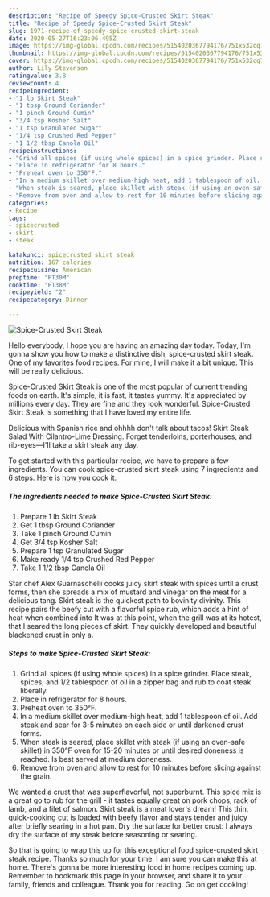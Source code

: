 ```yaml
---
description: "Recipe of Speedy Spice-Crusted Skirt Steak"
title: "Recipe of Speedy Spice-Crusted Skirt Steak"
slug: 1971-recipe-of-speedy-spice-crusted-skirt-steak
date: 2020-05-27T16:23:06.495Z
image: https://img-global.cpcdn.com/recipes/5154020367794176/751x532cq70/spice-crusted-skirt-steak-recipe-main-photo.jpg
thumbnail: https://img-global.cpcdn.com/recipes/5154020367794176/751x532cq70/spice-crusted-skirt-steak-recipe-main-photo.jpg
cover: https://img-global.cpcdn.com/recipes/5154020367794176/751x532cq70/spice-crusted-skirt-steak-recipe-main-photo.jpg
author: Lily Stevenson
ratingvalue: 3.8
reviewcount: 4
recipeingredient:
- "1 lb Skirt Steak"
- "1 tbsp Ground Coriander"
- "1 pinch Ground Cumin"
- "3/4 tsp Kosher Salt"
- "1 tsp Granulated Sugar"
- "1/4 tsp Crushed Red Pepper"
- "1 1/2 tbsp Canola Oil"
recipeinstructions:
- "Grind all spices (if using whole spices) in a spice grinder. Place steak, spices, and 1/2 tablespoon of oil in a zipper bag and rub to coat steak liberally."
- "Place in refrigerator for 8 hours."
- "Preheat oven to 350°F."
- "In a medium skillet over medium-high heat, add 1 tablespoon of oil. Add steak and sear for 3-5 minutes on each side or until darkened crust forms."
- "When steak is seared, place skillet with steak (if using an oven-safe skillet) in 350°F oven for 15-20 minutes or until desired doneness is reached. Is best served at medium doneness."
- "Remove from oven and allow to rest for 10 minutes before slicing against the grain."
categories:
- Recipe
tags:
- spicecrusted
- skirt
- steak

katakunci: spicecrusted skirt steak 
nutrition: 167 calories
recipecuisine: American
preptime: "PT30M"
cooktime: "PT38M"
recipeyield: "2"
recipecategory: Dinner

---
```



![Spice-Crusted Skirt Steak](https://img-global.cpcdn.com/recipes/5154020367794176/751x532cq70/spice-crusted-skirt-steak-recipe-main-photo.jpg)

Hello everybody, I hope you are having an amazing day today. Today, I'm gonna show you how to make a distinctive dish, spice-crusted skirt steak. One of my favorites food recipes. For mine, I will make it a bit unique. This will be really delicious.

Spice-Crusted Skirt Steak is one of the most popular of current trending foods on earth. It's simple, it is fast, it tastes yummy. It's appreciated by millions every day. They are fine and they look wonderful. Spice-Crusted Skirt Steak is something that I have loved my entire life.

Delicious with Spanish rice and ohhhh don&#39;t talk about tacos! Skirt Steak Salad With Cilantro-Lime Dressing. Forget tenderloins, porterhouses, and rib-eyes—I&#39;ll take a skirt steak any day.


To get started with this particular recipe, we have to prepare a few ingredients. You can cook spice-crusted skirt steak using 7 ingredients and 6 steps. Here is how you cook it.

<!--inarticleads1-->

##### The ingredients needed to make Spice-Crusted Skirt Steak:

1. Prepare 1 lb Skirt Steak
1. Get 1 tbsp Ground Coriander
1. Take 1 pinch Ground Cumin
1. Get 3/4 tsp Kosher Salt
1. Prepare 1 tsp Granulated Sugar
1. Make ready 1/4 tsp Crushed Red Pepper
1. Take 1 1/2 tbsp Canola Oil


Star chef Alex Guarnaschelli cooks juicy skirt steak with spices until a crust forms, then she spreads a mix of mustard and vinegar on the meat for a delicious tang. Skirt steak is the quickest path to bovinity divinity. This recipe pairs the beefy cut with a flavorful spice rub, which adds a hint of heat when combined into It was at this point, when the grill was at its hotest, that I seared the long pieces of skirt. They quickly developed and beautiful blackened crust in only a. 

<!--inarticleads2-->

##### Steps to make Spice-Crusted Skirt Steak:

1. Grind all spices (if using whole spices) in a spice grinder. Place steak, spices, and 1/2 tablespoon of oil in a zipper bag and rub to coat steak liberally.
1. Place in refrigerator for 8 hours.
1. Preheat oven to 350°F.
1. In a medium skillet over medium-high heat, add 1 tablespoon of oil. Add steak and sear for 3-5 minutes on each side or until darkened crust forms.
1. When steak is seared, place skillet with steak (if using an oven-safe skillet) in 350°F oven for 15-20 minutes or until desired doneness is reached. Is best served at medium doneness.
1. Remove from oven and allow to rest for 10 minutes before slicing against the grain.


We wanted a crust that was superflavorful, not superburnt. This spice mix is a great go to rub for the grill - it tastes equally great on pork chops, rack of lamb, and a filet of salmon. Skirt steak is a meat lover&#39;s dream! This thin, quick-cooking cut is loaded with beefy flavor and stays tender and juicy after briefly searing in a hot pan. Dry the surface for better crust: I always dry the surface of my steak before seasoning or searing. 

So that is going to wrap this up for this exceptional food spice-crusted skirt steak recipe. Thanks so much for your time. I am sure you can make this at home. There's gonna be more interesting food in home recipes coming up. Remember to bookmark this page in your browser, and share it to your family, friends and colleague. Thank you for reading. Go on get cooking!
